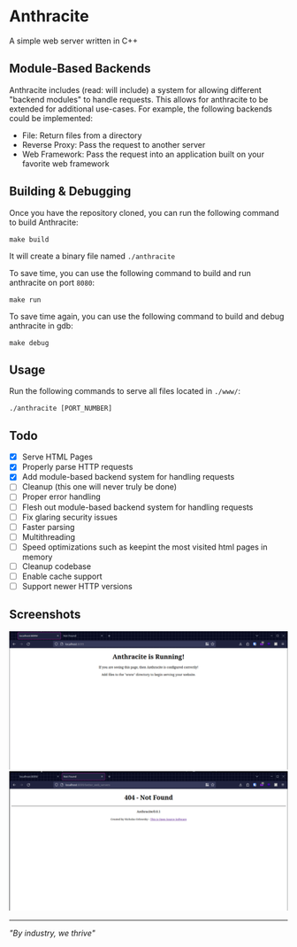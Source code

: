# Anthracite
A simple web server written in C++

## Module-Based Backends
Anthracite includes (read: will include) a system for allowing different "backend modules" to handle requests.
This allows for anthracite to be extended for additional use-cases. For example, the following
backends could be implemented: 

- File: Return files from a directory 
- Reverse Proxy: Pass the request to another server 
- Web Framework: Pass the request into an application built on your favorite web framework 

## Building & Debugging

Once you have the repository cloned, you can run the following command to build Anthracite:

```shell
make build
```

It will create a binary file named `./anthracite`

To save time, you can use the following command to build and run anthracite on port `8080`:

```shell
make run
```

To save time again, you can use the following command to build and debug anthracite in gdb:

```shell
make debug
```

## Usage

Run the following commands to serve all files located in `./www/`:

```shell
./anthracite [PORT_NUMBER]
```

## Todo
- [x] Serve HTML Pages
- [x] Properly parse HTTP requests 
- [x] Add module-based backend system for handling requests
- [ ] Cleanup (this one will never truly be done) 
- [ ] Proper error handling
- [ ] Flesh out module-based backend system for handling requests
- [ ] Fix glaring security issues 
- [ ] Faster parsing 
- [ ] Multithreading 
- [ ] Speed optimizations such as keepint the most visited html pages in memory 
- [ ] Cleanup codebase 
- [ ] Enable cache support 
- [ ] Support newer HTTP versions 

## Screenshots

![A picture of the default index.html page used by Anthracite](https://github.com/nickorlow/anthracite/blob/main/.screenshots/default-page.png?raw=true)
![A picture of the Anthracite default 404 not found page](https://github.com/nickorlow/anthracite/blob/main/.screenshots/404-page.png?raw=true)

---

_"By industry, we thrive"_

